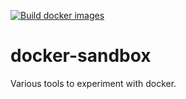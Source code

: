 [![Build docker images](https://github.com/rui1610/docker-sandbox/actions/workflows/mp3tool.yml/badge.svg)](https://github.com/rui1610/docker-sandbox/actions/workflows/mp3tool.yml)

# docker-sandbox

Various tools to experiment with docker.
